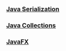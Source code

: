### [Java Serialization](viewer.html?lecture=serialization)

### [Java Collections](viewer.html?lecture=collections)

### [JavaFX](viewer.html?lecture=javafx)